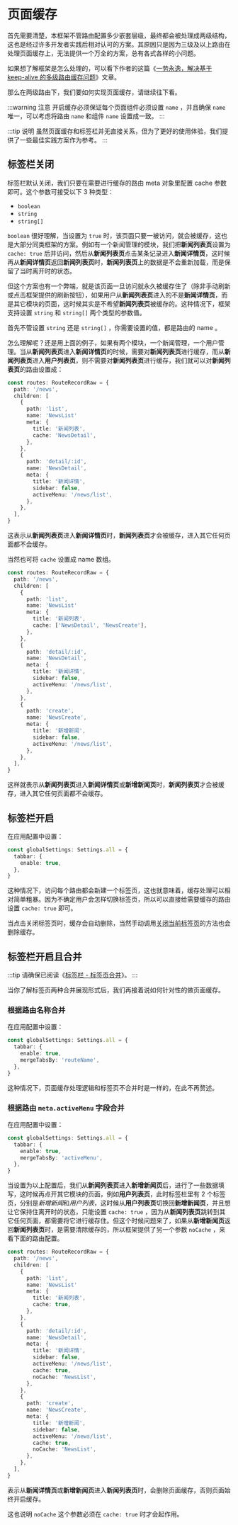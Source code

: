 # 页面缓存

首先需要清楚，本框架不管路由配置多少嵌套层级，最终都会被处理成两级结构，这也是经过许多开发者实践后相对认可的方案。其原因只是因为三级及以上路由在处理页面缓存上，无法提供一个万全的方案，总有各式各样的小问题。

如果想了解框架是怎么处理的，可以看下作者的这篇《[一劳永逸，解决基于 keep-alive 的多级路由缓存问题](https://juejin.cn/post/6909009001233514510)》文章。

那么在两级路由下，我们要如何实现页面缓存，请继续往下看。

:::warning 注意
开启缓存必须保证每个页面组件必须设置 `name` ，并且确保 `name` 唯一，可以考虑将路由 `name` 和组件 `name` 设置成一致。
:::

:::tip 说明
虽然页面缓存和标签栏并无直接关系，但为了更好的使用体验，我们提供了一些最佳实践方案作为参考。
:::

## 标签栏关闭

标签栏默认关闭，我们只要在需要进行缓存的路由 meta 对象里配置 cache 参数即可。这个参数可接受以下 3 种类型：

- `boolean`
- `string`
- `string[]`

`boolean` 很好理解，当设置为 `true` 时，该页面只要一被访问，就会被缓存，这也是大部分同类框架的方案。例如有一个新闻管理的模块，我们把**新闻列表页**设置为 `cache: true` 后并访问，然后从**新闻列表页**点击某条记录进入**新闻详情页**，这时候再从**新闻详情页**返回**新闻列表页**时，**新闻列表页**上的数据是不会重新加载，而是保留了当时离开时的状态。

但这个方案也有一个弊端，就是该页面一旦访问就永久被缓存住了（除非手动刷新或点击框架提供的刷新按钮），如果用户从**新闻列表页**进入的不是**新闻详情页**，而是其它模块的页面，这时候其实是不希望**新闻列表页**被缓存的。这种情况下，框架支持设置 `string` 和 `string[]` 两个类型的参数值。

首先不管设置 `string` 还是 `string[]` ，你需要设置的值，都是路由的 name 。

怎么理解呢？还是用上面的例子，如果有两个模块，一个新闻管理，一个用户管理。当从**新闻列表页**进入**新闻详情页**的时候，需要对**新闻列表页**进行缓存，而从**新闻列表页**进入**用户列表页**，则不需要对**新闻列表页**进行缓存，我们就可以对**新闻列表页**的路由设置成：

```ts {9}
const routes: RouteRecordRaw = {
  path: '/news',
  children: [
    {
      path: 'list',
      name: 'NewsList'
      meta: {
        title: '新闻列表',
        cache: 'NewsDetail',
      },
    },
    {
      path: 'detail/:id',
      name: 'NewsDetail',
      meta: {
        title: '新闻详情',
        sidebar: false,
        activeMenu: '/news/list',
      },
    },
  ],
}
```

这表示从**新闻列表页**进入**新闻详情页**时，**新闻列表页**才会被缓存，进入其它任何页面都不会缓存。

当然也可将 `cache` 设置成 name 数组。

```ts {9}
const routes: RouteRecordRaw = {
  path: '/news',
  children: [
    {
      path: 'list',
      name: 'NewsList'
      meta: {
        title: '新闻列表',
        cache: ['NewsDetail', 'NewsCreate'],
      },
    },
    {
      path: 'detail/:id',
      name: 'NewsDetail',
      meta: {
        title: '新闻详情',
        sidebar: false,
        activeMenu: '/news/list',
      },
    },
    {
      path: 'create',
      name: 'NewsCreate',
      meta: {
        title: '新增新闻',
        sidebar: false,
        activeMenu: '/news/list',
      },
    },
  ],
}
```

这样就表示从**新闻列表页**进入**新闻详情页**或**新增新闻页**时，**新闻列表页**才会被缓存，进入其它任何页面都不会缓存。

## 标签栏开启

在应用配置中设置：

```ts {2-4}
const globalSettings: Settings.all = {
  tabbar: {
    enable: true,
  },
}
```

这种情况下，访问每个路由都会新建一个标签页，这也就意味着，缓存处理可以相对简单粗暴。因为不确定用户会怎样切换标签页，所以可以直接给需要缓存的路由设置 `cache: true` 即可。

当点击关闭标签页时，缓存会自动删除，当然手动调用[关闭当前标签页](tabbar#关闭当前标签页)的方法也会删除缓存。

## 标签栏开启且合并 <Badge type="pro" text="专业版" />

:::tip
请确保已阅读《[标签栏 - 标签页合并](tabbar#标签页合并)》。
:::

当你了解标签页两种合并展现形式后，我们再接着说如何针对性的做页面缓存。

### 根据路由名称合并

在应用配置中设置：

```ts {2-5}
const globalSettings: Settings.all = {
  tabbar: {
    enable: true,
    mergeTabsBy: 'routeName',
  },
}
```

这种情况下，页面缓存处理逻辑和标签页不合并时是一样的，在此不再赘述。

### 根据路由 `meta.activeMenu` 字段合并

在应用配置中设置：

```ts {2-5}
const globalSettings: Settings.all = {
  tabbar: {
    enable: true,
    mergeTabsBy: 'activeMenu',
  },
}
```

当设置为以上配置后，我们从**新闻列表页**进入**新增新闻页**后，进行了一些数据填写，这时候再点开其它模块的页面，例如**用户列表页**，此时标签栏里有 2 个标签页，分别是*新增新闻*和*用户列表*，这时候从**用户列表页**切换回**新增新闻页**，并且想让它保持住离开时的状态，只能设置 `cache: true` ，因为从**新闻列表页**跳转到其它任何页面，都需要将它进行缓存住。但这个时候问题来了，如果从**新增新闻页**返回**新闻列表页**时，是需要清除缓存的，所以框架提供了另一个参数 `noCache` ，来看下面的路由配置。

```ts {19-20,30-31}
const routes: RouteRecordRaw = {
  path: '/news',
  children: [
    {
      path: 'list',
      name: 'NewsList'
      meta: {
        title: '新闻列表',
        cache: true,
      },
    },
    {
      path: 'detail/:id',
      name: 'NewsDetail',
      meta: {
        title: '新闻详情',
        sidebar: false,
        activeMenu: '/news/list',
        cache: true,
        noCache: 'NewsList',
      },
    },
    {
      path: 'create',
      name: 'NewsCreate',
      meta: {
        title: '新增新闻',
        sidebar: false,
        activeMenu: '/news/list',
        cache: true,
        noCache: 'NewsList',
      },
    },
  ],
}
```

表示从**新闻详情页**或**新增新闻页**进入**新闻列表页**时，会删除页面缓存，否则页面始终开启缓存。

这也说明 `noCache` 这个参数必须在 `cache: true` 时才会起作用。

